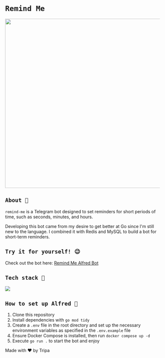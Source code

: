 # `Remind Me`

<img src="https://res.cloudinary.com/dxsrkhb6k/image/upload/v1723937523/ztjn3rcbypsjvt29x1wa.jpg" width="800" height="550" />

## `About 📜`

`remind-me` is a Telegram bot designed to set reminders for short periods of time, such as seconds, minutes, and hours.

Developing this bot came from my desire to get better at Go since I'm still new to the language. I combined it with Redis and MySQL to build a bot for short-term reminders.

## `Try it for yourself! 😉`

Check out the bot here: [Remind Me Alfred Bot](https://t.me/remind_me_please_alfred_bot)

## `Tech stack 🔧`

[![](https://skillicons.dev/icons?i=go,mysql,redis)](https://skillicons.dev)

## `How to set up Alfred 🤖`

1. Clone this repository
2. Install dependencies with `go mod tidy`
3. Create a `.env` file in the root directory and set up the necessary environment variables as specified in the `.env.example` file
4. Ensure Docker Compose is installed, then run `docker compose up -d`
5. Execute `go run .` to start the bot and enjoy

Made with ❤️ by Tripa
